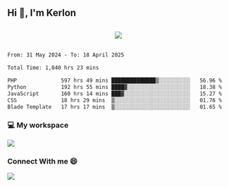 ## Hi 👋, I'm Kerlon

<p align="center" style="margin: 30px;">
 
 <img src="https://skillicons.dev/icons?i=html,css,bootstrap,js,nodejs,jquery,python,flask,php,mysql,lua,sqlite,firebase">


</p>
<!--START_SECTION:waka-->

```txt
From: 31 May 2024 - To: 18 April 2025

Total Time: 1,040 hrs 23 mins

PHP              597 hrs 49 mins ██████████████▒░░░░░░░░░░   56.96 %
Python           192 hrs 55 mins ████▓░░░░░░░░░░░░░░░░░░░░   18.38 %
JavaScript       160 hrs 14 mins ███▓░░░░░░░░░░░░░░░░░░░░░   15.27 %
CSS              18 hrs 29 mins  ▒░░░░░░░░░░░░░░░░░░░░░░░░   01.76 %
Blade Template   17 hrs 17 mins  ▒░░░░░░░░░░░░░░░░░░░░░░░░   01.65 %
```

<!--END_SECTION:waka-->


<p align="center">
 <h3>💻 My workspace</h3>
    <img src="https://skillicons.dev/icons?i=mint" />
</p>

<p align="center">
 <h3>Connect With me 😄</h3> 
    <a href="https://www.linkedin.com/in/kerlon-fernandes"><img src="https://skillicons.dev/icons?i=linkedin" />
  </a>
</p>



